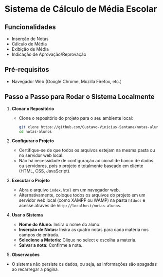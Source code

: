 # Sistema de Cálculo de Média Escolar

## Funcionalidades
- Inserção de Notas
- Cálculo de Média
- Exibição de Média
- Indicação de Aprovação/Reprovação

## Pré-requisitos
- Navegador Web (Google Chrome, Mozilla Firefox, etc.)

## Passo a Passo para Rodar o Sistema Localmente

1. **Clonar o Repositório**
   - Clone o repositório do projeto para o seu ambiente local:
     ```bash
     git clone https://github.com/Gustavo-Vinicius-Santana/notas-alunos
     cd notas-alunos
     ```

2. **Configurar o Projeto**
   - Certifique-se de que todos os arquivos estejam na mesma pasta ou no servidor web local.
   - Não há necessidade de configuração adicional de banco de dados ou servidores, pois o projeto é totalmente baseado em cliente (HTML, CSS, JavaScript).

3. **Executar o Projeto**
   - Abra o arquivo `index.html` em um navegador web.
   - Alternativamente, coloque todos os arquivos do projeto em um servidor web local (como XAMPP ou WAMP) na pasta `htdocs` e acesse através de `http://localhost/notas-alunos`.

4. **Usar o Sistema**
   - **Nome do Aluno:** Insira o nome do aluno.
   - **Inserção de Notas:** Insira as quatro notas para cada matéria nos campos de entrada.
   - **Selecione a Materia:** Clique no select e escolha a materia.
   - **Salvar a nota:** Confirme a nota.

58. **Observações**
   - O sistema não persiste os dados, ou seja, as informações são apagadas ao recarregar a página.